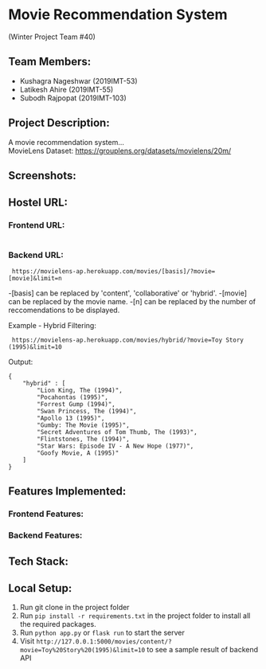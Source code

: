# Movie Recommendation System 
(Winter Project Team #40) 

## Team Members:
- Kushagra Nageshwar (2019IMT-53)
- Latikesh Ahire (2019IMT-55)
- Subodh Rajpopat (2019IMT-103)

## Project Description: 
A movie recommendation system...  
MovieLens Dataset: https://grouplens.org/datasets/movielens/20m/

## Screenshots:

## Hostel URL:
### Frontend URL:
```
```
### Backend URL:
```
 https://movielens-ap.herokuapp.com/movies/[basis]/?movie=[movie]&limit=n
```
-[basis] can be replaced by 'content', 'collaborative' or 'hybrid'.
-[movie] can be replaced by the movie name.
-[n] can be replaced by the number of reccomendations to be displayed.

Example - Hybrid Filtering: 
```
 https://movielens-ap.herokuapp.com/movies/hybrid/?movie=Toy Story (1995)&limit=10
```
Output:
```
{
    "hybrid" : [
        "Lion King, The (1994)",
        "Pocahontas (1995)",
        "Forrest Gump (1994)",
        "Swan Princess, The (1994)",
        "Apollo 13 (1995)",
        "Gumby: The Movie (1995)",
        "Secret Adventures of Tom Thumb, The (1993)",
        "Flintstones, The (1994)",
        "Star Wars: Episode IV - A New Hope (1977)",
        "Goofy Movie, A (1995)"
    ]
}
```


## Features Implemented:
### Frontend Features:

### Backend Features:

## Tech Stack:

## Local Setup:

1. Run git clone in the project folder
2. Run ```pip install -r requirements.txt``` in the project folder to install all the required packages.
3. Run ```python app.py``` or ```flask run``` to start the server
4. Visit ```http://127.0.0.1:5000/movies/content/?movie=Toy%20Story%20(1995)&limit=10``` to see a sample result of backend API

